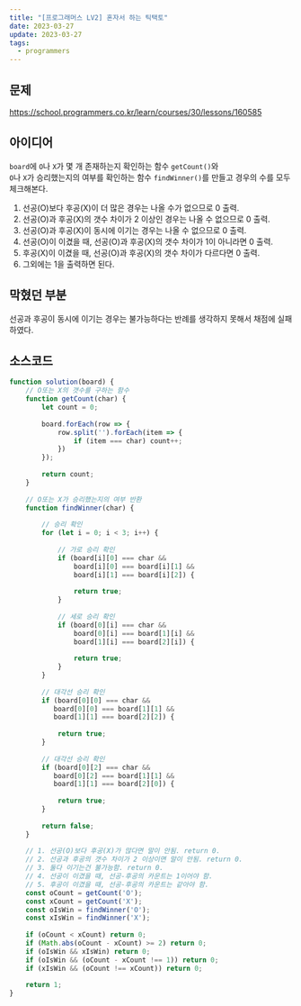 ```yaml
---
title: "[프로그래머스 LV2] 혼자서 하는 틱택토"
date: 2023-03-27
update: 2023-03-27
tags:
  - programmers
---
```


## 문제
https://school.programmers.co.kr/learn/courses/30/lessons/160585

## 아이디어
`board`에 `O`나 `X`가 몇 개 존재하는지 확인하는 함수 `getCount()`와  
`O`나 `X`가 승리했는지의 여부를 확인하는 함수 `findWinner()`를 만들고 경우의 수를 모두 체크해본다.  
1. 선공(O)보다 후공(X)이 더 많은 경우는 나올 수가 없으므로 0 출력.  
2. 선공(O)과 후공(X)의 갯수 차이가 2 이상인 경우는 나올 수 없으므로 0 출력.  
3. 선공(O)과 후공(X)이 동시에 이기는 경우는 나올 수 없으므로 0 출력.  
4. 선공(O)이 이겼을 때, 선공(O)과 후공(X)의 갯수 차이가 1이 아니라면 0 출력.  
5. 후공(X)이 이겼을 때, 선공(O)과 후공(X)의 갯수 차이가 다르다면 0 출력.  
6. 그외에는 1을 출력하면 된다.

## 막혔던 부분
선공과 후공이 동시에 이기는 경우는 불가능하다는 반례를 생각하지 못해서 채점에 실패하였다.

## 소스코드
```js
function solution(board) {
    // O또는 X의 갯수를 구하는 함수
    function getCount(char) {
        let count = 0;
        
        board.forEach(row => {
            row.split('').forEach(item => {
                if (item === char) count++;
            }) 
        });
        
        return count;
    }
    
    // O또는 X가 승리했는지의 여부 반환
    function findWinner(char) {
        
        // 승리 확인
        for (let i = 0; i < 3; i++) {
            
            // 가로 승리 확인
            if (board[i][0] === char &&
                board[i][0] === board[i][1] &&
                board[i][1] === board[i][2]) {
                
                return true;
            }
            
            // 세로 승리 확인
            if (board[0][i] === char &&
                board[0][i] === board[1][i] &&
                board[1][i] === board[2][i]) {
                
                return true;
            }
        }
        
        // 대각선 승리 확인
        if (board[0][0] === char &&
           board[0][0] === board[1][1] &&
           board[1][1] === board[2][2]) {
            
            return true;
        }
        
        // 대각선 승리 확인
        if (board[0][2] === char &&
           board[0][2] === board[1][1] &&
           board[1][1] === board[2][0]) {
            
            return true;
        }
        
        return false;
    }
    
    // 1. 선공(O)보다 후공(X)가 많다면 말이 안됨. return 0.
    // 2. 선공과 후공의 갯수 차이가 2 이상이면 말이 안됨. return 0.
    // 3. 둘다 이기는건 불가능함. return 0.
    // 4. 선공이 이겼을 때, 선공-후공의 카운트는 1이어야 함.
    // 5. 후공이 이겼을 때, 선공-후공의 카운트는 같아야 함.
    const oCount = getCount('O');
    const xCount = getCount('X');
    const oIsWin = findWinner('O');
    const xIsWin = findWinner('X');
    
    if (oCount < xCount) return 0;
    if (Math.abs(oCount - xCount) >= 2) return 0;
    if (oIsWin && xIsWin) return 0;
    if (oIsWin && (oCount - xCount !== 1)) return 0;
    if (xIsWin && (oCount !== xCount)) return 0;
    
    return 1;
}
```